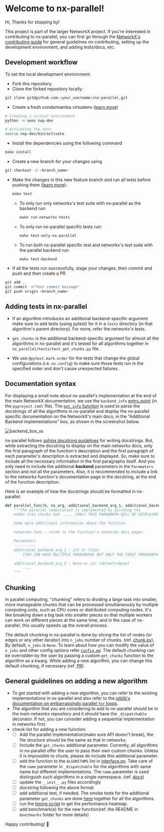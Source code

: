 # Welcome to nx-parallel!

Hi, Thanks for stopping by!

This project is part of the larger NetworkX project. If you're interested in contributing to nx-parallel, you can first go through the [NetworkX's contributing guide](https://github.com/networkx/networkx/blob/main/CONTRIBUTING.rst) for general guidelines on contributing, setting up the development environment, and adding tests/docs, etc.

## Development workflow

To set the local development environment:

- Fork this repository.
- Clone the forked repository locally:

```.sh
git clone git@github.com:<your_username>/nx-parallel.git
```

- Create a fresh conda/mamba virtualenv ([learn more](https://github.com/networkx/networkx/blob/main/CONTRIBUTING.rst#development-workflow))

```.sh
# Creating a virtual environment
python -m venv nxp-dev

# Activating the venv
source nxp-dev/bin/activate
```

- Install the dependencies using the following command

```.sh
make install
```

- Create a new branch for your changes using

```.sh
git checkout -b <branch_name>
```

- Make the changes in this new feature branch and run all tests before pushing them ([learn more](https://networkx.org/documentation/latest/reference/backends.html#testing-the-custom-backend)):

    ```.sh
    make test
    ```

    - To only run only networkx's test suite with nx-parallel as the backend run:

        ```.sh
        make run-networkx-tests
        ```
    
    - To only run nx-parallel specific tests run:

        ```.sh
        make test-only-nx-parallel
        ```

    - To run both nx-parallel specific test and networkx's test suite with the parallel backend run:

        ```.sh
        make test-backend
        ```

- If all the tests run successfully, stage your changes, then commit and push and then create a PR

```.sh
git add .
git commit -m"Your commit message"
git push origin <branch_name>
```

## Adding tests in nx-parallel

- If an algorithm introduces an additional backend-specific argument make sure to add tests (using pytest) for it in a `tests` directory (in that algorithm's parent directory). For more, refer the networkx's tests.

- `get_chunks` is the additional backend-specific argument for almost all the algorithms in nx-parallel and it's tested for all algorithms together in `nx_parallel/tests/test_get_chunks.py` file.

- We use `@pytest.mark.order` for the tests that change the global configurations (i.e. `nx.config`) to make sure those tests run in the specified order and don't cause unexpected failures.

## Documentation syntax

For displaying a small note about nx-parallel's implementation at the end of the main NetworkX documentation, we use the `backend_info` [entry_point](https://packaging.python.org/en/latest/specifications/entry-points/#entry-points) (in the `pyproject.toml` file). The [`get_info` function](./_nx_parallel/__init__.py) is used to parse the docstrings of all the algorithms in nx-parallel and display the nx-parallel specific documentation on the NetworkX's main docs, in the "Additional Backend implementations" box, as shown in the screenshot below.

![backend_box_ss](./assets/images/backend_box_ss.png)

nx-parallel follows [sphinx docstring guidelines](https://the-ultimate-sphinx-tutorial.readthedocs.io/en/latest/_guide/_styleguides/docstrings-guidelines.html) for writing docstrings. But, while extracting the docstring to display on the main networkx docs, only the first paragraph of the function's description and the first paragraph of each parameter's description is extracted and displayed. So, make sure to include all the necessary information in the first paragraphs itself. And you only need to include the additional **backend** parameters in the `Parameters` section and not all the parameters. Also, it is recommended to include a link to the networkx function's documentation page in the docstring, at the end of the function description.

Here is an example of how the docstrings should be formatted in nx-parallel:

```.py
def parallel_func(G, nx_arg, additional_backend_arg_1, additional_backend_arg_2=None):
    """The parallel computation is implemented by dividing the
    nodes into chunks and ..... [ONLY THIS PARAGRAPH WILL BE DISPLAYED ON THE MAIN NETWORKX DOCS]

    Some more additional information about the function.

    networkx.func : <link to the function's networkx docs page>

    Parameters
    ----------
    additional_backend_arg_1 : int or float
        [YOU CAN HAVE MULTIPLE PARAGRAPHS BUT ONLY THE FIRST PARAGRAPH WILL BE DISPLAYED ON THE MAIN NETWORKX DOCS]

    additional_backend_arg_2 : None or str (default=None)
        ....
    """
```

## Chunking

In parallel computing, "chunking" refers to dividing a large task into smaller, more manageable chunks that can be processed simultaneously by multiple computing units, such as CPU cores or distributed computing nodes. It's like breaking down a big task into smaller pieces so that multiple workers can work on different pieces at the same time, and in the case of nx-parallel, this usually speeds up the overall process.

The default chunking in nx-parallel is done by slicing the list of nodes (or edges or any other iterator) into `n_jobs` number of chunks. (ref. [chunk.py](./nx_parallel/utils/chunk.py)). By default, `n_jobs` is `None`. To learn about how you can modify the value of `n_jobs` and other config options refer [`Config.md`](./Config.md). The default chunking can be overridden by the user by passing a custom `get_chunks` function to the algorithm as a kwarg. While adding a new algorithm, you can change this default chunking, if necessary (ref. [PR](https://github.com/networkx/nx-parallel/pull/33)).

## General guidelines on adding a new algorithm

- To get started with adding a new algorithm, you can refer to the existing implementations in nx-parallel and also refer to the [joblib's documentation on embarrassingly parallel `for` loops](https://joblib.readthedocs.io/en/latest/parallel.html).
- The algorithm that you are considering to add to nx-parallel should be in the main networkx repository and it should have the `_dispatchable` decorator. If not, you can consider adding a sequential implementation in networkx first.
- check-list for adding a new function:
  - [ ] Add the parallel implementation(make sure API doesn't break), the file structure should be the same as that in networkx.
  - [ ] Include the `get_chunks` additional parameter. Currently, all algorithms in nx-parallel offer the user to pass their own custom chunks. Unless it is impossible to chunk, please do include this additional parameter.
  - [ ] add the function to the `ALGORITHMS` list in [interface.py](./nx_parallel/interface.py). Take care of the `name` parameter in `_dispatchable` for the algorithms with same name but different implementations. The `name` parameter is used distinguish such algorithms in a single namespace. (ref. [docs](https://networkx.org/documentation/latest/reference/backends.html))
  - [ ] update the `__init__.py` files accordingly
  - [ ] docstring following the above format
  - [ ] add additional test, if needed. The smoke tests for the additional parameter `get_chunks` are done [here](https://github.com/networkx/nx-parallel/blob/main/nx_parallel/tests/test_get_chunks.py) together for all the algorithms.
  - [ ] run the [timing script](./timing/new_heatmaps/timing_individual_function.py) to get the performance heatmap.
  - [ ] add benchmark(s) for the new function(ref. the README in `benchmarks` folder for more details)

Happy contributing! 🎉
